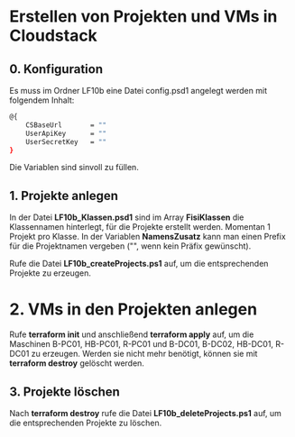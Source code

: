 # Erstellen von Projekten und VMs in Cloudstack
## 0. Konfiguration
Es muss im Ordner LF10b eine Datei config.psd1 angelegt werden mit folgendem Inhalt:

``` bash
@{
    CSBaseUrl       = ""
    UserApiKey      = ""
    UserSecretKey   = ""
}
``` 
Die Variablen sind sinvoll zu füllen.

## 1. Projekte anlegen
In der Datei **LF10b_Klassen.psd1** sind im Array **FisiKlassen** die Klassennamen hinterlegt, für die Projekte erstellt werden. Momentan 1 Projekt pro Klasse.
In der Variablen **NamensZusatz** kann man einen Prefix für die Projektnamen vergeben ("", wenn kein Präfix gewünscht).

Rufe die Datei **LF10b_createProjects.ps1** auf, um die entsprechenden Projekte zu erzeugen.

# 2. VMs in den Projekten anlegen
Rufe **terraform init** und anschließend **terraform apply** auf, um die Maschinen B-PC01, HB-PC01, R-PC01 und B-DC01, B-DC02, HB-DC01, R-DC01 zu erzeugen.
Werden sie nicht mehr benötigt, können sie mit **terraform destroy** gelöscht werden.

## 3. Projekte löschen
Nach **terraform destroy** rufe die Datei **LF10b_deleteProjects.ps1** auf, um die entsprechenden Projekte zu löschen.
